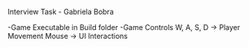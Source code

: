 Interview Task - Gabriela Bobra

-Game Executable in Build folder
-Game Controls 
  W, A, S, D -> Player Movement
  Mouse -> UI Interactions
